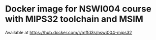 # Docker image for NSWI004 course with MIPS32 toolchain and MSIM

Available at https://hub.docker.com/r/mffd3s/nswi004-mips32
